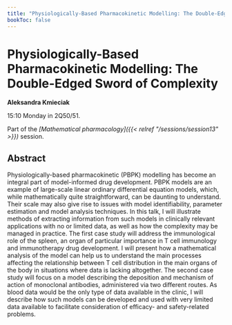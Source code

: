 ```yaml
---
title: "Physiologically-Based Pharmacokinetic Modelling: The Double-Edged Sword of Complexity"
bookToc: false
---
```


# Physiologically-Based Pharmacokinetic Modelling: The Double-Edged Sword of Complexity

**Aleksandra Kmieciak**

15:10 Monday in 2Q50/51.

Part of the *[Mathematical pharmacology]({{< relref "/sessions/session13" >}})* session.

## Abstract

Physiologically-based pharmacokinetic (PBPK) modelling has become an integral part of model-informed drug development. PBPK models are an example of large-scale linear ordinary differential equation models, which, while mathematically quite straightforward, can be daunting to understand. Their scale may also give rise to issues with model identifiability, parameter estimation and model analysis techniques. In this talk, I will illustrate methods of extracting information from such models in clinically relevant applications with no or limited data, as well as how the complexity may be managed in practice. The first case study will address the immunological role of the spleen, an organ of particular importance in T cell immunology and immunotherapy drug development. I will present how a mathematical analysis of the model can help us to understand the main processes affecting the relationship between T cell distribution in the main organs of the body in situations where data is lacking altogether. The second case study will focus on a model describing the deposition and mechanism of action of monoclonal antibodies, administered via two different routes. As blood data would be the only type of data available in the clinic, I will describe how such models can be developed and used with very limited data available to facilitate consideration of efficacy- and safety-related problems.


